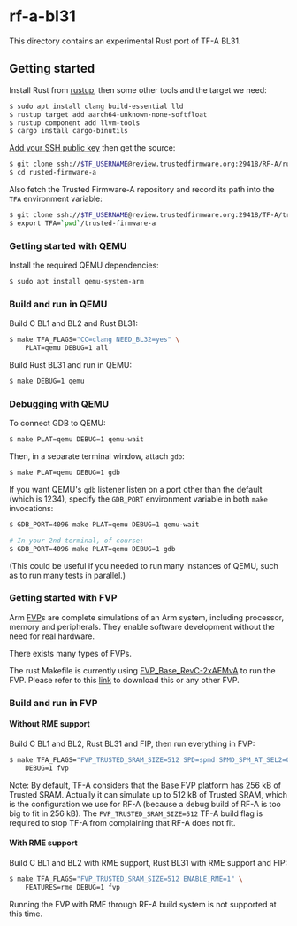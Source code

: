 # rf-a-bl31

This directory contains an experimental Rust port of TF-A BL31.

## Getting started

Install Rust from [rustup](https://rustup.rs/), then some other tools and the target we need:

```sh
$ sudo apt install clang build-essential lld
$ rustup target add aarch64-unknown-none-softfloat
$ rustup component add llvm-tools
$ cargo install cargo-binutils
```

[Add your SSH public key](https://review.trustedfirmware.org/settings/#SSHKeys) then get the source:

```sh
$ git clone ssh://$TF_USERNAME@review.trustedfirmware.org:29418/RF-A/rusted-firmware-a
$ cd rusted-firmware-a
```

Also fetch the Trusted Firmware-A repository and record its path into the `TFA`
environment variable:

```sh
$ git clone ssh://$TF_USERNAME@review.trustedfirmware.org:29418/TF-A/trusted-firmware-a
$ export TFA=`pwd`/trusted-firmware-a
```

### Getting started with QEMU

Install the required QEMU dependencies:

```sh
$ sudo apt install qemu-system-arm
```

### Build and run in QEMU

Build C BL1 and BL2 and Rust BL31:

```sh
$ make TFA_FLAGS="CC=clang NEED_BL32=yes" \
    PLAT=qemu DEBUG=1 all
```

Build Rust BL31 and run in QEMU:

```sh
$ make DEBUG=1 qemu
```

### Debugging with QEMU

To connect GDB to QEMU:

```sh
$ make PLAT=qemu DEBUG=1 qemu-wait
```

Then, in a separate terminal window, attach `gdb`:

```sh
$ make PLAT=qemu DEBUG=1 gdb
```

If you want QEMU's `gdb` listener listen on a port other than the default (which
is 1234), specify the `GDB_PORT` environment variable in both `make`
invocations:

```sh
$ GDB_PORT=4096 make PLAT=qemu DEBUG=1 qemu-wait

# In your 2nd terminal, of course:
$ GDB_PORT=4096 make PLAT=qemu DEBUG=1 gdb
```

(This could be useful if you needed to run many instances of QEMU, such as to
run many tests in parallel.)

### Getting started with FVP

Arm [FVP](https://trustedfirmware-a.readthedocs.io/en/latest/glossary.html#term-FVP)s are complete
simulations of an Arm system, including processor, memory and peripherals. They enable software
development without the need for real hardware.

There exists many types of FVPs.

The rust Makefile is currently using
[FVP_Base_RevC-2xAEMvA](https://git.trustedfirmware.org/plugins/gitiles/ci/tf-a-ci-scripts.git/+/refs/heads/master/model/base-aemv8a.sh)
to run the FVP. Please refer to this [link](https://developer.arm.com/Tools%20and%20Software/Fixed%20Virtual%20Platforms)
to download this or any other FVP.

### Build and run in FVP

#### Without RME support

Build C BL1 and BL2, Rust BL31 and FIP, then run everything in FVP:

```sh
$ make TFA_FLAGS="FVP_TRUSTED_SRAM_SIZE=512 SPD=spmd SPMD_SPM_AT_SEL2=0" \
    DEBUG=1 fvp
```

Note: By default, TF-A considers that the Base FVP platform has 256 kB of Trusted SRAM. Actually it
can simulate up to 512 kB of Trusted SRAM, which is the configuration we use for RF-A (because a
debug build of RF-A is too big to fit in 256 kB). The `FVP_TRUSTED_SRAM_SIZE=512` TF-A build flag is
required to stop TF-A from complaining that RF-A does not fit.

#### With RME support

Build C BL1 and BL2 with RME support, Rust BL31 with RME support and FIP:

```sh
$ make TFA_FLAGS="FVP_TRUSTED_SRAM_SIZE=512 ENABLE_RME=1" \
    FEATURES=rme DEBUG=1 fvp
```

Running the FVP with RME through RF-A build system is not supported at this time.
